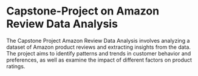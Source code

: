 # Capstone-Project on  Amazon Review Data Analysis

The Capstone Project Amazon Review Data Analysis involves analyzing a dataset of Amazon product reviews and extracting insights from the data. The project aims to identify patterns and trends in customer behavior and preferences, as well as examine the impact of different factors on product ratings.
